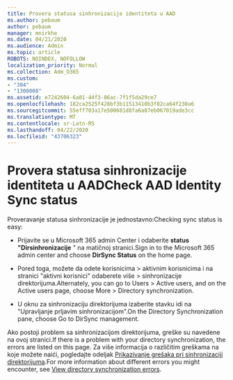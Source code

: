 ```yaml
---
title: Provera statusa sinhronizacije identiteta u AAD
ms.author: pebaum
author: pebaum
manager: mnirkhe
ms.date: 04/21/2020
ms.audience: Admin
ms.topic: article
ROBOTS: NOINDEX, NOFOLLOW
localization_priority: Normal
ms.collection: Adm_O365
ms.custom:
- "304"
- "1300008"
ms.assetid: e7242604-6a81-44f3-86ac-7f1f5da29ce7
ms.openlocfilehash: 182ca2525f428bf3b11513410b3f82ca64f230a6
ms.sourcegitcommit: 55eff703a17e500681d8fa6a87eb067019ade3cc
ms.translationtype: MT
ms.contentlocale: sr-Latn-RS
ms.lasthandoff: 04/22/2020
ms.locfileid: "43706323"
---
```

# <a name="check-aad-identity-sync-status"></a><span data-ttu-id="75c32-102">Provera statusa sinhronizacije identiteta u AAD</span><span class="sxs-lookup"><span data-stu-id="75c32-102">Check AAD Identity Sync status</span></span>

<span data-ttu-id="75c32-103">Proveravanje statusa sinhronizacije je jednostavno:</span><span class="sxs-lookup"><span data-stu-id="75c32-103">Checking sync status is easy:</span></span>
  
- <span data-ttu-id="75c32-104">Prijavite se u Microsoft 365 admin Center i odaberite **status "Dirsinhronizacije** " na matičnoj stranici.</span><span class="sxs-lookup"><span data-stu-id="75c32-104">Sign in to the Microsoft 365 admin center and choose **DirSync Status** on the home page.</span></span>

- <span data-ttu-id="75c32-105">Pored toga, možete da odete korisnicima \> aktivnim korisnicima i na stranici "aktivni korisnici" odaberete više \> sinhronizacije direktorijuma.</span><span class="sxs-lookup"><span data-stu-id="75c32-105">Alternately, you can go to Users \> Active users, and on the Active users page, choose More \> Directory synchronization.</span></span>

- <span data-ttu-id="75c32-106">U oknu za sinhronizaciju direktorijuma izaberite stavku idi na "Upravljanje prljavim sinhronizacijom".</span><span class="sxs-lookup"><span data-stu-id="75c32-106">On the Directory Synchronization pane, choose Go to DirSync management.</span></span>

<span data-ttu-id="75c32-107">Ako postoji problem sa sinhronizacijom direktorijuma, greške su navedene na ovoj stranici.</span><span class="sxs-lookup"><span data-stu-id="75c32-107">If there is a problem with your directory synchronization, the errors are listed on this page.</span></span> <span data-ttu-id="75c32-108">Za više informacija o različitim greškama na koje možete naići, pogledajte odeljak [Prikazivanje grešaka pri sinhronizaciji direktorijuma](https://docs.microsoft.com//office365/enterprise/identify-directory-synchronization-errors).</span><span class="sxs-lookup"><span data-stu-id="75c32-108">For more information about different errors you might encounter, see [View directory synchronization errors](https://docs.microsoft.com//office365/enterprise/identify-directory-synchronization-errors).</span></span>
  